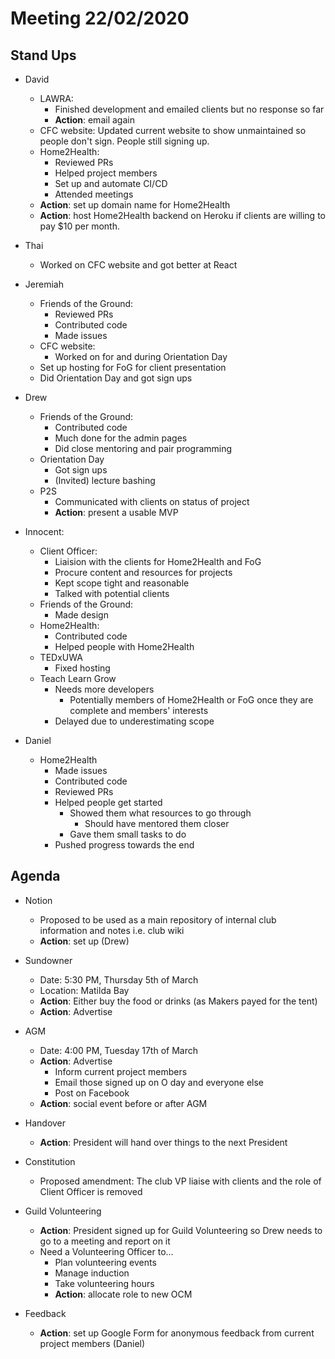 # Meeting 22/02/2020

## Stand Ups

- David

  - LAWRA:
    - Finished development and emailed clients but no response so far
    - **Action**: email again
  - CFC website: Updated current website to show unmaintained so people don't sign. People still signing up.
  - Home2Health:
    - Reviewed PRs
    - Helped project members
    - Set up and automate CI/CD
    - Attended meetings
  - **Action**: set up domain name for Home2Health
  - **Action**: host Home2Health backend on Heroku if clients are willing to pay $10 per month.

- Thai

  - Worked on CFC website and got better at React

- Jeremiah

  - Friends of the Ground:
    - Reviewed PRs
    - Contributed code
    - Made issues
  - CFC website:
    - Worked on for and during Orientation Day
  - Set up hosting for FoG for client presentation
  - Did Orientation Day and got sign ups

- Drew

  - Friends of the Ground:
    - Contributed code
    - Much done for the admin pages
    - Did close mentoring and pair programming
  - Orientation Day
    - Got sign ups
    - (Invited) lecture bashing
  - P2S
    - Communicated with clients on status of project
    - **Action**: present a usable MVP

- Innocent:
  - Client Officer:
    - Liaision with the clients for Home2Health and FoG
    - Procure content and resources for projects
    - Kept scope tight and reasonable
    - Talked with potential clients
  - Friends of the Ground:
    - Made design
  - Home2Health:
    - Contributed code
    - Helped people with Home2Health
  - TEDxUWA
    - Fixed hosting
  - Teach Learn Grow
    - Needs more developers
      - Potentially members of Home2Health or FoG once they are complete and members' interests
    - Delayed due to underestimating scope

- Daniel
  - Home2Health
    - Made issues
    - Contributed code
    - Reviewed PRs
    - Helped people get started
      - Showed them what resources to go through
        - Should have mentored them closer
      - Gave them small tasks to do
    - Pushed progress towards the end

## Agenda

- Notion

  - Proposed to be used as a main repository of internal club information and notes i.e. club wiki
  - **Action**: set up (Drew)

- Sundowner

  - Date: 5:30 PM, Thursday 5th of March
  - Location: Matilda Bay
  - **Action**: Either buy the food or drinks (as Makers payed for the tent)
  - **Action**: Advertise

- AGM

  - Date: 4:00 PM, Tuesday 17th of March
  - **Action**: Advertise
    - Inform current project members
    - Email those signed up on O day and everyone else
    - Post on Facebook
  - **Action**: social event before or after AGM

- Handover

  - **Action**: President will hand over things to the next President

- Constitution

  - Proposed amendment: The club VP liaise with clients and the role of Client Officer is removed

- Guild Volunteering

  - **Action**: President signed up for Guild Volunteering so Drew needs to go to a meeting and report on it
  - Need a Volunteering Officer to...
    - Plan volunteering events
    - Manage induction
    - Take volunteering hours
    - **Action**: allocate role to new OCM

- Feedback

  - **Action**: set up Google Form for anonymous feedback from current project members (Daniel)
